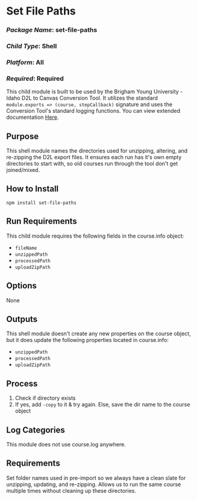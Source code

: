 # Set File Paths
### *Package Name*: set-file-paths
### *Child Type*: Shell
### *Platform*: All
### *Required*: Required

This child module is built to be used by the Brigham Young University - Idaho D2L to Canvas Conversion Tool. It utilizes the standard `module.exports => (course, stepCallback)` signature and uses the Conversion Tool's standard logging functions. You can view extended documentation [Here](https://github.com/byuitechops/d2l-to-canvas-conversion-tool/tree/master/documentation).

## Purpose
This shell module names the directories used for unzipping, altering, and re-zipping the D2L export files. It ensures each run has it's own empty directories to start with, so old courses run through the tool don't get joined/mixed.

## How to Install

```
npm install set-file-paths
```

## Run Requirements
This child module requires the following fields in the course.info object:
* `fileName`
* `unzippedPath`
* `processedPath`
* `uploadZipPath`


## Options
None

## Outputs
This shell module doesn't create any new properties on the course object, but it does update the following properties located in course.info:
* `unzippedPath`
* `processedPath`
* `uploadZipPath`

## Process
1. Check if directory exists
2. If yes, add `-copy` to it & try again. Else, save the dir name to the course object

## Log Categories
This module does not use course.log anywhere.


## Requirements
Set folder names used in pre-import so we always have a clean slate for unzipping, updating, and re-zipping. Allows us to run the same course multiple times without cleaning up these directories.